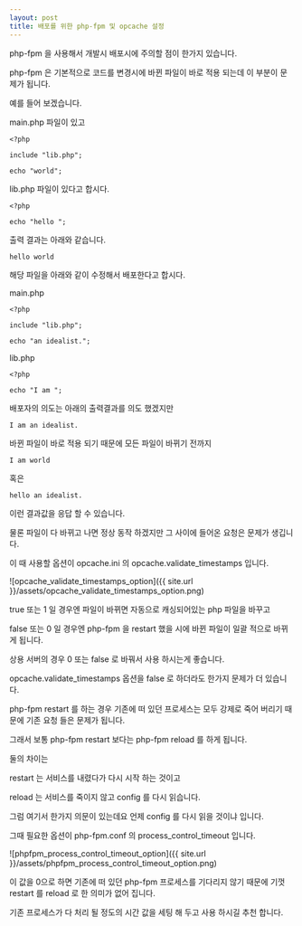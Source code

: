 ```yaml
---
layout: post
title: 배포를 위한 php-fpm 및 opcache 설정
---
```


php-fpm 을 사용해서 개발시 배포시에 주의할 점이 한가지 있습니다. 

php-fpm 은 기본적으로 코드를 변경시에 바뀐 파일이 바로 적용 되는데 이 부분이 문제가 됩니다.

예를 들어 보겠습니다. 

main.php 파일이 있고

```
<?php

include "lib.php";

echo "world";

```

lib.php 파일이 있다고 합시다.

```
<?php

echo "hello ";
```

출력 결과는 아래와 같습니다.  

```
hello world
```

해당 파일을 아래와 같이 수정해서 배포한다고 합시다.

main.php

```
<?php

include "lib.php";

echo "an idealist.";

```

lib.php

```
<?php

echo "I am ";
```

배포자의 의도는 아래의 출력결과를 의도 했겠지만

```
I am an idealist.
```

바뀐 파일이 바로 적용 되기 때문에 모든 파일이 바뀌기 전까지  

```
I am world 
```

혹은 

```
hello an idealist.
```

이런 결과값을 응답 할 수 있습니다. 

물론 파일이 다 바뀌고 나면 정상 동작 하겠지만 그 사이에 들어온 요청은 문제가 생깁니다.

이 때 사용할 옵션이 opcache.ini 의 opcache.validate_timestamps 입니다.

![opcache_validate_timestamps_option]({{ site.url }}/assets/opcache_validate_timestamps_option.png)

true 또는 1 일 경우엔 파일이 바뀌면 자동으로 캐싱되어있는 php 파일을 바꾸고 

false 또는 0 일 경우엔 php-fpm 을 restart 했을 시에 바뀐 파일이 일괄 적으로 바뀌게 됩니다.

상용 서버의 경우 0 또는 false 로 바꿔서 사용 하시는게 좋습니다.

opcache.validate_timestamps 옵션을 false 로 하더라도 한가지 문제가 더 있습니다.

php-fpm restart 를 하는 경우 기존에 떠 있던 프로세스는 모두 강제로 죽어 버리기 때문에 기존 요청 들은 문제가 됩니다.

그래서 보통 php-fpm restart 보다는 php-fpm reload 를 하게 됩니다. 

둘의 차이는 

restart 는 서비스를 내렸다가 다시 시작 하는 것이고 

reload 는 서비스를 죽이지 않고 config 를 다시 읽습니다.  

그럼 여기서 한가지 의문이 있는데요 언제 config 를 다시 읽을 것이냐 입니다. 

그때 필요한 옵션이 php-fpm.conf 의 process_control_timeout 입니다.

 ![phpfpm_process_control_timeout_option]({{ site.url }}/assets/phpfpm_process_control_timeout_option.png)
 
 이 값을 0으로 하면 기존에 떠 있던 php-fpm 프로세스를 기다리지 않기 때문에 기껏 restart 를 reload 로 한 의미가 없어 집니다.
 
 기존 프로세스가 다 처리 될 정도의 시간 값을 세팅 해 두고 사용 하시길 추천 합니다.
 
  
 